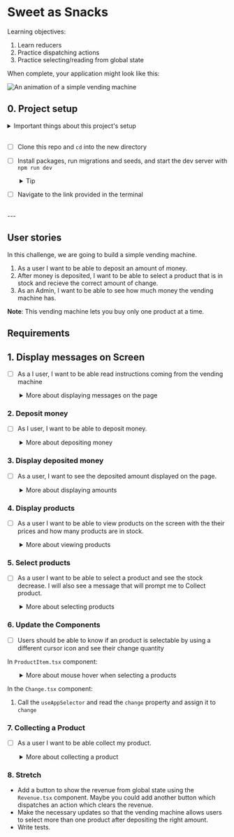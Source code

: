 # Sweet as Snacks

Learning objectives:
  1. Learn reducers
  2. Practice dispatching actions
  3. Practice selecting/reading from global state

When complete, your application might look like this:

![An animation of a simple vending machine](Animation.gif)

## 0. Project setup
<details>
  <summary>Important things about this project's setup</summary>

  1. The server-side is already configured and we are not going to change it. We are using Vite as a bundler so as you save your work the localhost browser automatically updates with your changes - you don't need to refresh your webpage to see the changes you've made.
  2. The front-end has react components that are already written and stylised for you.
  3. Components are stylised and configured using [Tailwindcss](https://tailwindcss.com/). You are welcome to read the code to understand what is going on but not expected to make any styling changes.

</details>
<br />

- [ ] Clone this repo and `cd` into the new directory

- [ ] Install packages, run migrations and seeds, and start the dev server with `npm run dev`
 <details style="padding-left: 2em">
    <summary>Tip</summary>

  Commands might look like this:

  ```sh
  npm install
  npm run dev
  ```

  </details>

- [ ] Navigate to the link provided in the terminal

<br />
---

## User stories

In this challenge, we are going to build a simple vending machine.

1. As a user I want to be able to deposit an amount of money.
1. After money is deposited, I want to be able to select a product that is in stock and recieve the correct amount of change.
1. As an Admin, I want to be able to see how much money the vending machine has.

**Note**: This vending machine lets you buy only one product at a time.

## Requirements

## 1. Display messages on Screen
- [ ] As a I user, I want to be able read instructions coming from the vending machine

<details style="padding-left: 2em">
  <summary>More about displaying messages on the page</summary>

Take a look at `slices/machine.ts`, the `initialState` has a `message` property and it is initialised to `'Deposit funds'`.

1. In in the `Screen.tsx` component, import the `useAppSelector` from `hooks.ts`.
2. Replace the hardcoded placeholder, call the useAppSelector, and select the `message` property from global state.

You should now see *Deposit funds* displayed on the page.
</details>

### 2. Deposit money

- [ ] As I user, I want to be able to deposit money.

<details style="padding-left: 2em">
    <summary>More about depositing money</summary>

In the `machine.ts`, there is an action named `deposit` that has an empty implementation.

1. Read the `state` and `{ payload }` from parameters.
2. Update the `deposit` property in global state and return the new state. Remember to not overwrite other properties.

In the `DepositSlot.tsx` component, there is a local state that is used for the controlled input that accepts an input of type `number`. The component has an event handler that checks when the user presses the `Enter` button.

3. Import `useAppDispatch` from `hooks.ts`.
4. Import the `deposit` action from the slice.
5. Dispatch the `deposit` action when the user presses `Enter` and pass the amount to it so that the global state updates.
<br />

Check Redux devtools and you should be able to see the deposit updates.
</details>


### 3. Display deposited money

- [ ] As a user, I want to see the deposited amount displayed on the page.

<details style="padding-left: 2em" >
  <summary>More about displaying amounts</summary>

1. In the `machine.ts`, update the `deposit` action - from previous step - and update the `message` property to show a message telling the user the amount that has been deposited, e.g  *Deposited $5.00 - Please select a snack*

Tip: there is a formatMoney helper function provided in machine.ts to format into $0.00

You should see the deposited amount displayed on the page after inputing a number and pressing *Enter*
</details>

### 4. Display products

- [ ] As a user I want to be able to view products on the screen with the their prices and how many products are in stock. 

<details style="padding-left: 2em">
  <summary>More about viewing products</summary>

In the `Products.tsx`, the component imports and uses the data that is coming from another module called `products.ts`. We want to instead get the product data from global state.

1. Import `useAppSelector` and select `products` from global state.
2. Remove the import that uses the sample data.

You should expect no changes in the UI, however, the current component is connected and aware of any changes that happens to global state.
</details>

### 5. Select products

- [ ] As a user I want to be able to select a product and see the stock decrease. I will also see a message that will prompt me to Collect product.

<details style="padding-left: 2em">
  <summary>More about selecting products</summary>

In the `ProductItem.tsx`, there is an event handler named `handleClick`.

1. Dispatch the `select` action and pass the `id` of the product that is passed as props to it.

Skip updating `canSelect` and `inStock`, we'll visit this later

Now the `id` is passed to the reducer and it's time to write the logic for it, here are things to consider to make the `select` reducer in `machine.ts` work:

1. Define the `state` and `{ payload }` as parameters

1. Find the selected product by using the `payload`

1. Set the `dispenser` to the selected product name

1. Update the `revenue` property by adding the selected products price. The `revenue` is how much sales profit the machine has made. 

1. Reset the `deposit` to `0`

1. Set the `message` property to look like `Collect product`

1. Update the `change` property. Change should be the `deposit - price of selected product`

1. Update the `products` property and decrement the `stock` for the selected product. *Hint:* use `.filter()` or `.map()`

1. Add a conditional to prevent selecting products when the deposited amount is less than the product's price. 

1. Add another conditional to prevent users from selecting products that are not in stock. 

Take a look at Redux devtools and you should be able to see the global state updates as expected.
</details>

### 6. Update the Components

- [ ] Users should be able to know if an product is selectable by using a different cursor icon and see their change quantity

In `ProductItem.tsx` component:
<details style="padding-left: 2em">
<summary>More about mouse hover when selecting a products</summary>

1. Read the `deposit` value from global state and check  if the `deposit` is greater than or equal to the `price` of the product and assign this boolean to `canSelect`. For example:

```ts
const canVote = useAppSelector((state) => state.user.age >= 16)
```

2. Update the `inStock` variable with a boolean value to check if the product is in stock

You should be able to see a different cursor icon when you hover on a product that is not in stock or the deposited amount is less than the product's price. 
</details>

In the `Change.tsx` component:

1. Call the `useAppSelector` and read the `change` property and assign it to `change`

### 7. Collecting a Product

- [ ] As a user I want to be able collect my product.

<details style="padding-left: 2em">
<summary>More about collecting a product</summary>

In `machine.ts`, find the `openDispenser` reducer:

1. Reset the `dispenser` property to null

1. Set the `message` property to a new values saying 'Depoist funds' to inform the user that this is the end of a vending machine cycle

1. Reset the `change` property to `0`

Now let's switch to the `Dispenser.tsx`:

1. Dispatch the `openDispenser` action in the event handler

1. Call the `useAppSelector` and read the `dispenser` property and assign it to `productInDispenser`

You should see the product disappears when clicking (collecting) the product from the dispenser.
</details>

### 8. Stretch

- Add a button to show the revenue from global state using the `Revenue.tsx` component. Maybe you could add another button which dispatches an action which clears the revenue.
- Make the necessary updates so that the vending machine allows users to select more than one product after depositing the right amount.
- Write tests.
